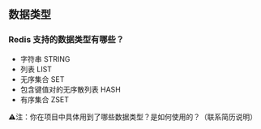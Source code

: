## 数据类型

### Redis 支持的数据类型有哪些？

- 字符串 STRING
- 列表 LIST
- 无序集合 SET
- 包含键值对的无序散列表 HASH
- 有序集合 ZSET

⚠️注：你在项目中具体用到了哪些数据类型？是如何使用的？（联系简历说明）